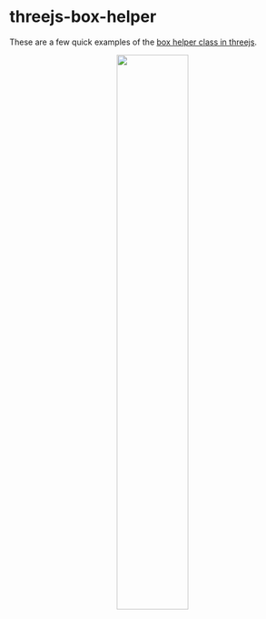 # threejs-box-helper

These are a few quick examples of the [box helper class in threejs](https://dustinpfister.github.io/2019/06/10/threejs-box-helper/).

<div align="center">
      <a href="https://www.youtube.com/watch?v=LvRUbSqwJ4Y">
         <img src="https://img.youtube.com/vi/LvRUbSqwJ4Y/0.jpg" style="width:50%;">
      </a>
</div>

